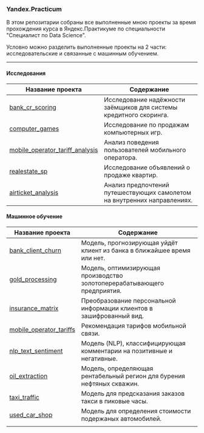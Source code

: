 ### Yandex.Practicum  

В этом репозитарии собраны все выполненные мною проекты за время прохождения курса 
в Яндекс.Практикуме по специальности "Специалист по Data Science".  

Условно можно разделить выполненные проекты на 2 части: исследовательские и связанные с машинным обучением.

___

#### Исследования
Название проекта | Содержание
-----------------|----------------------
[bank_cr_scoring](https://github.com/Toomas-A/Yandex.Practicum/tree/master/bank_cr_scoring)  | Исследование надёжности заёмщиков для системы кредитного скоринга.
[computer_games](https://github.com/Toomas-A/Yandex.Practicum/tree/master/computer_games)   | Исследование по продажам компьютерных игр.
[mobile_operator_tariff_analysis](https://github.com/Toomas-A/Yandex.Practicum/tree/master/mobile_operator_tariff_analysis)| Анализ поведения пользователей мобильного оператора.
[realestate_sp](https://github.com/Toomas-A/Yandex.Practicum/tree/master/realestate_sp)| Исследование объявлений о продаже квартир.
[airticket_analysis]()| Анализ предпочтений путешествующих самолетом на внутренних направлениях.



#### Машинное обучение
Название проекта | Содержание
-----------------|----------------------
[bank_client_churn](https://github.com/Toomas-A/Yandex.Practicum/tree/master/bank_client_churn)| Модель, прогнозирующая уйдёт клиент из банка в ближайшее время или нет.
[gold_processing](https://github.com/Toomas-A/Yandex.Practicum/tree/master/gold_processing)| Модель, оптимизирующая производство золотоперерабатывающего предприятия.
[insurance_matrix](https://github.com/Toomas-A/Yandex.Practicum/tree/master/insurance_matrix)| Преобразование персональной информации  клиентов в зашифрованный вид.
[mobile_operator_tariffs](https://github.com/Toomas-A/Yandex.Practicum/tree/master/mobile_operator_tariffs)| Рекомендация тарифов мобильной связи.
[nlp_text_sentiment](https://github.com/Toomas-A/Yandex.Practicum/tree/master/nlp_text_sentiment)| Модель (NLP), классифицирующая комментарии на позитивные и негативные.
[oil_extraction](https://github.com/Toomas-A/Yandex.Practicum/tree/master/oil_extraction)|Модель, определяющая рентабельный регион для бурения нефтяных скважин.
[taxi_traffic](https://github.com/Toomas-A/Yandex.Practicum/tree/master/taxi_traffic)| Модель для предсказания заказов такси в пиковые часы.
[used_car_shop](https://github.com/Toomas-A/Yandex.Practicum/tree/master/used_car_shop)| Модель для определения стоимости подержаных автомобилей.
    | 
